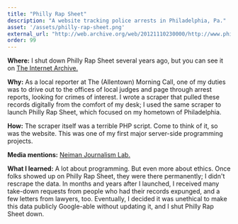 ```yaml
---
title: "Philly Rap Sheet"
description: "A website tracking police arrests in Philadelphia, Pa."
asset: '/assets/philly-rap-sheet.png'
external_url: "http://web.archive.org/web/20121110230000/http://www.phillyrapsheet.com/"
order: 99
---
```

**Where:** I shut down Philly Rap Sheet several years ago, but you can see it on [The Internet Archive.](http://web.archive.org/web/20121110230000/http://www.phillyrapsheet.com/)

**Why:** As a local reporter at The (Allentown) Morning Call, one of my duties was to drive out to the offices of local judges and page through arrest reports, looking for crimes of interest. I wrote a scraper that pulled these records digitally from the comfort of my desk; I used the same scraper to launch Philly Rap Sheet, which focused on my hometown of Philadelphia.

**How:** The scraper itself was a terrible PHP script. Come to think of it, so was the website. This was one of my first major server-side programming projects. 

**Media mentions:** [Neiman Journalism Lab.](http://www.niemanlab.org/2012/09/monday-qa-andrew-mcgill-on-philly-rap-sheet-his-automatic-arrest-tracker/)

**What I learned:** A lot about programming. But even more about ethics. Once folks showed up on Philly Rap Sheet, they were there permanently; I didn't rescrape the data. In months and years after I launched, I received many take-down requests from people who had their records expunged, and a few letters from lawyers, too. Eventually, I decided it was unethical to make this data publicly Google-able without updating it, and I shut Philly Rap Sheet down.